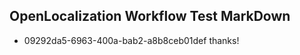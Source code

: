 ## OpenLocalization Workflow Test MarkDown
* 09292da5-6963-400a-bab2-a8b8ceb01def thanks!

<!--HONumber=Jul16_HO5-->


